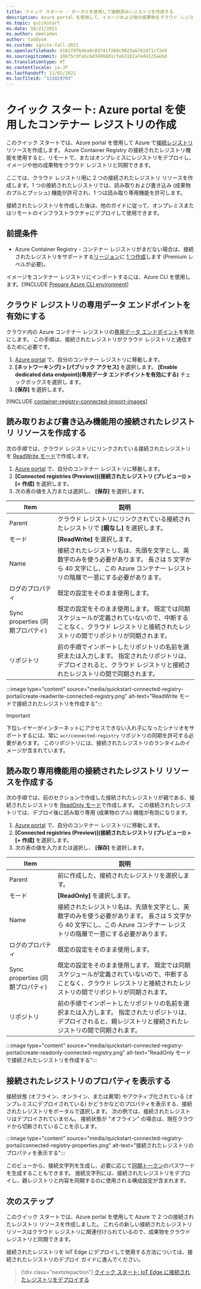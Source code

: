 ```yaml
---
title: クイック スタート - ポータルを使用して接続済みレジストリを作成する
description: Azure portal を使用して、イメージおよび他の成果物をクラウド レジストリと同期できる、接続された Azure Container Registry のリソースを作成します。
ms.topic: quickstart
ms.date: 10/21/2021
ms.author: memladen
author: toddysm
ms.custom: ignite-fall-2021
ms.openlocfilehash: 6181f0fbdea8c03741f28dc9023a6761971cf2e9
ms.sourcegitcommit: 106f5c9fa5c6d3498dd1cfe63181a7ed4125ae6d
ms.translationtype: HT
ms.contentlocale: ja-JP
ms.lasthandoff: 11/02/2021
ms.locfileid: "131029703"
---
```

# <a name="quickstart-create-a-connected-registry-using-the-azure-portal"></a>クイック スタート: Azure portal を使用したコンテナー レジストリの作成

このクイック スタートでは、Azure portal を使用して Azure で[接続レジストリ](intro-connected-registry.md) リソースを作成します。 Azure Container Registry の接続されたレジストリ機能を使用すると、リモートで、またはオンプレミスにレジストリをデプロイし、イメージや他の成果物をクラウド レジストリと同期できます。 

ここでは、クラウド レジストリ用に 2 つの接続されたレジストリ リソースを作成します。1 つの接続されたレジストリでは、読み取りおよび書き込み (成果物のプルとプッシュ) 機能が許可され、1 つは読み取り専用機能を許可します。 

接続されたレジストリを作成した後は、他のガイドに従って、オンプレミスまたはリモートのインフラストラクチャにデプロイして使用できます。

## <a name="prerequisites"></a>前提条件

* Azure Container Registry - コンテナー レジストリがまだない場合は、接続されたレジストリをサポートする[リージョン](intro-connected-registry.md#available-regions)に [1 つ作成](container-registry-get-started-portal.md)します (Premium レベルが必要)。 

イメージをコンテナー レジストリにインポートするには、Azure CLI を使用します。[!INCLUDE [Prepare Azure CLI environment](../../includes/azure-cli-prepare-your-environment-no-header.md)]

## <a name="enable-the-dedicated-data-endpoint-for-the-cloud-registry"></a>クラウド レジストリの専用データ エンドポイントを有効にする

クラウド内の Azure コンテナー レジストリの[専用データ エンドポイント](container-registry-firewall-access-rules.md#enable-dedicated-data-endpoints)を有効にします。 この手順は、接続されたレジストリがクラウド レジストリと通信するために必要です。

1. [Azure portal](https://portal.azure.com) で、自分のコンテナー レジストリに移動します。
1. **[ネットワーキング] > [パブリック アクセス]** を選択します。
**[Enable dedicated data endpoint]\(専用データ エンドポイントを有効にする\)** チェックボックスを選択し ます。
1. **[保存]** を選択します。

[!INCLUDE [container-registry-connected-import-images](../../includes/container-registry-connected-import-images.md)]

## <a name="create-a-connected-registry-resource-for-read-and-write-functionality"></a>読み取りおよび書き込み機能用の接続されたレジストリ リソースを作成する

次の手順では、クラウド レジストリにリンクされている接続されたレジストリを [ReadWrite モード](intro-connected-registry.md#modes)で作成します。

1. [Azure portal](https://portal.azure.com) で、自分のコンテナー レジストリに移動します。
1. **[Connected registries (Preview)]\(接続されたレジストリ (プレビュー)\) > [+ 作成]** を選択します。
1. 次の表の値を入力または選択し、 **[保存]** を選択します。


|Item  |説明  |
|---------|---------|
|Parent     | クラウド レジストリにリンクされている接続されたレジストリで **[親なし]** を選択します。        |
|モード     | **[ReadWrite]** を選択します。         |
|Name     | 接続されたレジストリ名は、先頭を文字とし、英数字のみを使う必要があります。 長さは 5 文字から 40 文字にし、この Azure コンテナー レジストリの階層で一意にする必要があります。       |
|ログのプロパティ     | 既定の設定をそのまま使用します。       |
|Sync properties (同期プロパティ)    | 既定の設定をそのまま使用します。 既定では同期スケジュールが定義されていないので、中断することなく、クラウド レジストリと接続されたレジストリの間でリポジトリが同期されます。      |
|リポジトリ     | 前の手順でインポートしたリポジトリの名前を選択または入力します。 指定されたリポジトリは、デプロイされると、クラウド レジストリと接続されたレジストリの間で同期されます。     |

:::image type="content" source="media/quickstart-connected-registry-portal/create-readwrite-connected-registry.png" alt-text="ReadWrite モードで接続されたレジストリを作成する":::


> [!IMPORTANT]
> 下位レイヤーがインターネットにアクセスできない入れ子になったシナリオをサポートするには、常に `acr/connected-registry` リポジトリの同期を許可する必要があります。 このリポジトリには、接続されたレジストリのランタイムのイメージが含まれています。

## <a name="create-a-connected-registry-resource-for-read-only-functionality"></a>読み取り専用機能用の接続されたレジストリ リソースを作成する

次の手順では、前のセクションで作成した接続されたレジストリが親である、接続されたレジストリを [ReadOnly モード](intro-connected-registry.md#modes)で作成します。 この接続されたレジストリでは、デプロイ後に読み取り専用 (成果物のプル) 機能が有効になります。

1. [Azure portal](https://portal.azure.com) で、自分のコンテナー レジストリに移動します。
1. **[Connected registries (Preview)]\(接続されたレジストリ (プレビュー)\) > [+ 作成]** を選択します。
1. 次の表の値を入力または選択し、 **[保存]** を選択します。


|Item  |説明  |
|---------|---------|
|Parent     | 前に作成した、接続されたレジストリを選択します。        |
|モード     | **[ReadOnly]** を選択します。         |
|Name     | 接続されたレジストリ名は、先頭を文字とし、英数字のみを使う必要があります。 長さは 5 文字から 40 文字にし、この Azure コンテナー レジストリの階層で一意にする必要があります。      |
|ログのプロパティ     | 既定の設定をそのまま使用します。       |
|Sync properties (同期プロパティ)    | 既定の設定をそのまま使用します。 既定では同期スケジュールが定義されていないので、中断することなく、クラウド レジストリと接続されたレジストリの間でリポジトリが同期されます。      |
|リポジトリ     | 前の手順でインポートしたリポジトリの名前を選択または入力します。 指定されたリポジトリは、デプロイされると、親レジストリと接続されたレジストリの間で同期されます。     |

:::image type="content" source="media/quickstart-connected-registry-portal/create-readonly-connected-registry.png" alt-text="ReadOnly モードで接続されたレジストリを作成する":::

## <a name="view-connected-registry-properties"></a>接続されたレジストリのプロパティを表示する

接続状態 (オフライン、オンライン、または異常) やアクティブ化されている (オンプレミスにデプロイされている) かどうかなどのプロパティを表示する、接続されたレジストリをポータルで選択します。 次の例では、接続されたレジストリはデプロイされていません。 接続状態が "オフライン" の場合は、現在クラウドから切断されていることを示します。

:::image type="content" source="media/quickstart-connected-registry-portal/connected-registry-properties.png" alt-text="接続されたレジストリのプロパティを表示する":::

このビューから、接続文字列を生成し、必要に応じて[同期トークン](overview-connected-registry-access.md#sync-token)のパスワードを生成することもできます。 接続文字列には、接続されたレジストリをデプロイし、親レジストリと内容を同期するのに使用される構成設定が含まれます。

## <a name="next-steps"></a>次のステップ

このクイック スタートでは、Azure portal を使用して Azure で 2 つの接続されたレジストリ リソースを作成しました。 これらの新しい接続されたレジストリ リソースはクラウド レジストリに関連付けられているので、成果物をクラウド レジストリと同期できます。

接続されたレジストリを IoT Edge にデプロイして使用する方法については、接続されたレジストリのデプロイ ガイドに進んでください。

> [!div class="nextstepaction"]
> [クイック スタート: IoT Edge に接続されたレジストリをデプロイする][quickstart-deploy-connected-registry-iot-edge-cli]

<!-- LINKS - internal -->
[az-acr-connected-registry-create]: /cli/azure/acr/connected-registry#az_acr_connected_registry_create
[az-acr-connected-registry-list]: /cli/azure/acr/connected-registry#az_acr_connected_registry_list
[az-acr-create]: /cli/azure/acr#az_acr_create
[az-acr-update]: /cli/azure/acr#az_acr_update
[az-acr-import]: /cli/azure/acr#az_acr_import
[az-group-create]: /cli/azure/group#az_group_create
[container-registry-intro]: container-registry-intro.md
[container-registry-skus]: container-registry-skus.md
[quickstart-deploy-connected-registry-iot-edge-cli]: quickstart-deploy-connected-registry-iot-edge-cli.md
